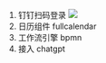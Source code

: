 1. 钉钉扫码登录
![](Knowledge%20%20▏%20Skill/image/49f41ee64911c45b83baf0dd1ef79ff%201.png)
2. 日历组件 fullcalendar
3. 工作流引擎 bpmn
4. 接入 chatgpt